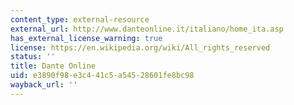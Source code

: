 ```yaml
---
content_type: external-resource
external_url: http://www.danteonline.it/italiano/home_ita.asp
has_external_license_warning: true
license: https://en.wikipedia.org/wiki/All_rights_reserved
status: ''
title: Dante Online
uid: e3890f98-e3c4-41c5-a545-28601fe8bc98
wayback_url: ''
---
```

